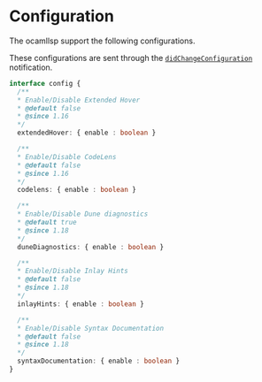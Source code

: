 # Configuration

The ocamllsp support the following configurations.

These configurations are sent through the
[`didChangeConfiguration`](https://microsoft.github.io/language-server-protocol/specifications/lsp/3.17/specification/#workspace_didChangeConfiguration)
notification.

```ts
interface config {
  /**
  * Enable/Disable Extended Hover
  * @default false
  * @since 1.16
  */
  extendedHover: { enable : boolean }

  /**
  * Enable/Disable CodeLens
  * @default false
  * @since 1.16
  */
  codelens: { enable : boolean }

  /**
  * Enable/Disable Dune diagnostics
  * @default true
  * @since 1.18
  */
  duneDiagnostics: { enable : boolean }

  /**
  * Enable/Disable Inlay Hints
  * @default false
  * @since 1.18
  */
  inlayHints: { enable : boolean }

  /**
  * Enable/Disable Syntax Documentation
  * @default false
  * @since 1.18
  */
  syntaxDocumentation: { enable : boolean }
}
```
